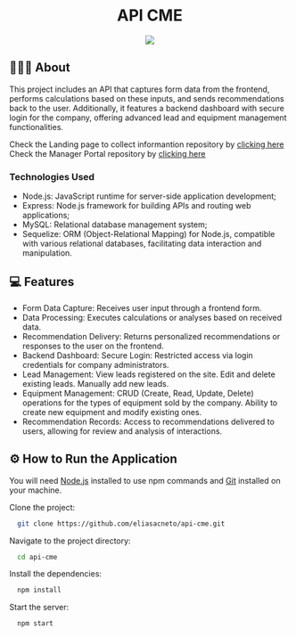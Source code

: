 <!-- <p align="center">
  <img alt="WeFashion-banner" src="./public/banner.jpg" width="100%">
</p> -->

<h1 align="center">
  API CME
</h1>

<p style="text-align:center">
  
  <img src="http://img.shields.io/static/v1?label=PROJECT%20STATUS:&message=FINISHED&color=GREEN&style=for-the-badge"/>
</p>

## 👨🏻‍💻 About

This project includes an API that captures form data from the frontend, performs calculations based on these inputs, and sends recommendations back to the user. Additionally, it features a backend dashboard with secure login for the company, offering advanced lead and equipment management functionalities.

Check the Landing page to collect informantion repository by [clicking here](https://github.com/eliasacneto/web-cme)
Check the Manager Portal repository by [clicking here](https://github.com/eliasacneto/web-admin-cme)

### Technologies Used

- Node.js: JavaScript runtime for server-side application development;
- Express: Node.js framework for building APIs and routing web applications;
- MySQL: Relational database management system;
- Sequelize: ORM (Object-Relational Mapping) for Node.js, compatible with various relational databases, facilitating data interaction and manipulation.

## 💻 Features

- Form Data Capture:
Receives user input through a frontend form.
- Data Processing:
Executes calculations or analyses based on received data.
- Recommendation Delivery:
Returns personalized recommendations or responses to the user on the frontend.
- Backend Dashboard:
Secure Login: Restricted access via login credentials for company administrators.
- Lead Management:
View leads registered on the site.
Edit and delete existing leads.
Manually add new leads.
- Equipment Management:
CRUD (Create, Read, Update, Delete) operations for the types of equipment sold by the company.
Ability to create new equipment and modify existing ones.
- Recommendation Records:
Access to recommendations delivered to users, allowing for review and analysis of interactions.

## ⚙️ How to Run the Application

You will need [Node.js](https://nodejs.org/en) installed to use npm commands and [Git](https://git-scm.com/) installed on your machine.

Clone the project:

```bash
  git clone https://github.com/eliasacneto/api-cme.git
```

Navigate to the project directory:

```bash
  cd api-cme
```

Install the dependencies:

```bash
  npm install
```

Start the server:

```bash
  npm start
```


